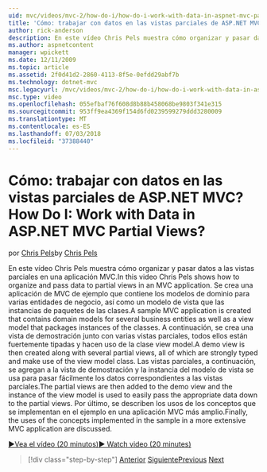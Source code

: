 ```yaml
---
uid: mvc/videos/mvc-2/how-do-i/how-do-i-work-with-data-in-aspnet-mvc-partial-views
title: 'Cómo: trabajar con datos en las vistas parciales de ASP.NET MVC? | Microsoft Docs'
author: rick-anderson
description: En este vídeo Chris Pels muestra cómo organizar y pasar datos a las vistas parciales en una aplicación MVC. Se crea una aplicación de MVC de ejemplo que contiene el dominio...
ms.author: aspnetcontent
manager: wpickett
ms.date: 12/11/2009
ms.topic: article
ms.assetid: 2f0d41d2-2860-4113-8f5e-0efdd29abf7b
ms.technology: dotnet-mvc
msc.legacyurl: /mvc/videos/mvc-2/how-do-i/how-do-i-work-with-data-in-aspnet-mvc-partial-views
msc.type: video
ms.openlocfilehash: 055efbaf76f608d8b88b458068be9803f341e315
ms.sourcegitcommit: 953ff9ea4369f154d6fd0239599279ddd3280009
ms.translationtype: MT
ms.contentlocale: es-ES
ms.lasthandoff: 07/03/2018
ms.locfileid: "37388440"
---
```

<a name="how-do-i-work-with-data-in-aspnet-mvc-partial-views"></a><span data-ttu-id="6fd91-105">Cómo: trabajar con datos en las vistas parciales de ASP.NET MVC?</span><span class="sxs-lookup"><span data-stu-id="6fd91-105">How Do I: Work with Data in ASP.NET MVC Partial Views?</span></span>
====================
<span data-ttu-id="6fd91-106">por [Chris Pels](https://twitter.com/chrispels)</span><span class="sxs-lookup"><span data-stu-id="6fd91-106">by [Chris Pels](https://twitter.com/chrispels)</span></span>

<span data-ttu-id="6fd91-107">En este vídeo Chris Pels muestra cómo organizar y pasar datos a las vistas parciales en una aplicación MVC.</span><span class="sxs-lookup"><span data-stu-id="6fd91-107">In this video Chris Pels shows how to organize and pass data to partial views in an MVC application.</span></span> <span data-ttu-id="6fd91-108">Se crea una aplicación de MVC de ejemplo que contiene los modelos de dominio para varias entidades de negocio, así como un modelo de vista que las instancias de paquetes de las clases.</span><span class="sxs-lookup"><span data-stu-id="6fd91-108">A sample MVC application is created that contains domain models for several business entities as well as a view model that packages instances of the classes.</span></span> <span data-ttu-id="6fd91-109">A continuación, se crea una vista de demostración junto con varias vistas parciales, todos ellos están fuertemente tipadas y hacen uso de la clase view model.</span><span class="sxs-lookup"><span data-stu-id="6fd91-109">A demo view is then created along with several partial views, all of which are strongly typed and make use of the view model class.</span></span> <span data-ttu-id="6fd91-110">Las vistas parciales, a continuación, se agregan a la vista de demostración y la instancia del modelo de vista se usa para pasar fácilmente los datos correspondientes a las vistas parciales.</span><span class="sxs-lookup"><span data-stu-id="6fd91-110">The partial views are then added to the demo view and the instance of the view model is used to easily pass the appropriate data down to the partial views.</span></span> <span data-ttu-id="6fd91-111">Por último, se describen los usos de los conceptos que se implementan en el ejemplo en una aplicación MVC más amplio.</span><span class="sxs-lookup"><span data-stu-id="6fd91-111">Finally, the uses of the concepts implemented in the sample in a more extensive MVC application are discussed.</span></span>

[<span data-ttu-id="6fd91-112">&#9654;Vea el vídeo (20 minutos)</span><span class="sxs-lookup"><span data-stu-id="6fd91-112">&#9654; Watch video (20 minutes)</span></span>](https://channel9.msdn.com/Blogs/ASP-NET-Site-Videos/how-do-i-work-with-data-in-aspnet-mvc-partial-views)

> [!div class="step-by-step"]
> <span data-ttu-id="6fd91-113">[Anterior](how-do-i-return-json-formatted-data-for-an-ajax-call-in-an-aspnet-mvc-web-application.md)
> [Siguiente](how-do-i-implement-view-models-to-manage-data-for-aspnet-mvc-views.md)</span><span class="sxs-lookup"><span data-stu-id="6fd91-113">[Previous](how-do-i-return-json-formatted-data-for-an-ajax-call-in-an-aspnet-mvc-web-application.md)
[Next](how-do-i-implement-view-models-to-manage-data-for-aspnet-mvc-views.md)</span></span>
